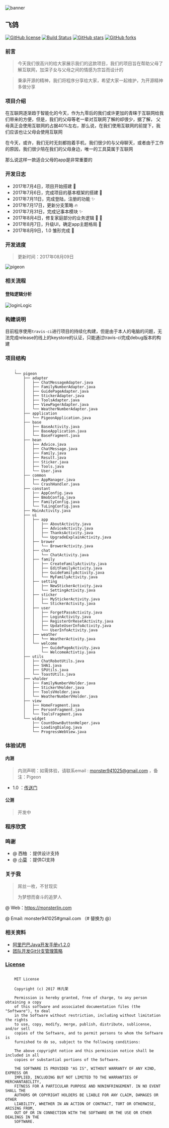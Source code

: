![banner](http://oszh5svp5.bkt.clouddn.com/pigeon_banner_show.png)

## 飞鸽

[![GitHub license](https://img.shields.io/badge/license-MIT-blue.svg)](https://raw.githubusercontent.com/monsterLin/Pigeon/master/LICENSE)
[![Build Status](https://travis-ci.org/monsterLin/Pigeon.svg?branch=master)](https://travis-ci.org/monsterLin/Pigeon)
[![GitHub stars](https://img.shields.io/github/stars/monsterLin/Pigeon.svg?style=social&label=Stars)](https://github.com/monsterLin/Pigeon/stargazers)
[![GitHub forks](https://img.shields.io/github/forks/monsterLin/Pigeon.svg?style=social&label=Fork)](https://github.com/monsterLin/Pigeon/network)

### 前言

> 今天我们很高兴的给大家展示我们的这款项目，我们的项目旨在帮助父母了解互联网，加深子女与父母之间的情感为宗旨而设计的

> 秉承开源的精神，我们将程序分享给大家，希望大家一起维护，为开源精神多做分享

### 项目介绍

在互联网逐渐趋于智能化的今天，作为九零后的我们或许更加的青睐于互联网给我们带来的方便，但是，我们的父母等老一辈对互联网了解的却很少，据了解，
父母真正会使用互联网的占据40%左右，那么说，在我们使用互联网的前提下，我们应该也让父母会使用互联网

在今天，或许，我们无时无刻都抱着手机，我们很少的与父母聊天，或者由于工作的原因，我们很少陪在我们的父母身边，唯一的工具莫属于互联网

那么说这样一款适合父母的app是非常重要的

### 开发日志

- 2017年7月4日，项目开始搭建 :tada:
- 2017年7月6日，完成项目的基本框架的搭建 :art:
- 2017年7月11日，完成登陆，注册的功能 :sparkles:
- 2017年7月17日，更新分支策略 :fire:
- 2017年7月31日，完成记事本模块 :sparkles:
- 2017年8月4日，修复家庭部分的业务逻辑 :art: :bug:
- 2017年8月7日，升级UI，确定app主题格局 :lipstick:
- 2017年8月9日，1.0 雏形完成 :bookmark:

### 开发进度

> 更新时间：2017年08月09日

![pigeon](http://oszh5svp5.bkt.clouddn.com/pigeon_progress.png)

### 相关流程

#### 登陆逻辑分析

![loginLogic](http://oszh5svp5.bkt.clouddn.com/pigeon_login_anylise.png)

### 构建说明

目前程序使用`travis-ci`进行项目的持续化构建，但是由于本人的电脑的问题，无法完成release的线上的keystore的认证，只能通过travis-ci完成debug版本的构建

### 项目结构

```
    .
    └── pigeon
        ├── adapter
        │   ├── ChatMessageAdapter.java
        │   ├── FamilyNumberAdapter.java
        │   ├── GuidePageAdapter.java
        │   ├── StickerAdapter.java
        │   ├── ToolsAdapter.java
        │   ├── ViewPagerAdapter.java
        │   └── WeatherNumberAdapter.java
        ├── application
        │   └── PigeonApplication.java
        ├── base
        │   ├── BaseActivity.java
        │   ├── BaseApplication.java
        │   └── BaseFragment.java
        ├── bean
        │   ├── Advice.java
        │   ├── ChatMessage.java
        │   ├── Family.java
        │   ├── Result.java
        │   ├── Sticker.java
        │   ├── Tools.java
        │   └── User.java
        ├── common
        │   ├── AppManager.java
        │   └── CrashHandler.java
        ├── constant
        │   ├── AppConfig.java
        │   ├── BmobConfig.java
        │   ├── FamilyConfig.java
        │   └── TuLingConfig.java
        ├── MainActivity.java
        ├── ui
        │   ├── app
        │   │   ├── AboutActivity.java
        │   │   ├── AdviceActivity.java
        │   │   ├── ThanksActivity.java
        │   │   └── UpgradeExplainActivity.java
        │   ├── brower
        │   │   └── BrowerActivity.java
        │   ├── chat
        │   │   └── ChatActivity.java
        │   ├── family
        │   │   ├── CreateFamilyActivity.java
        │   │   ├── EditFamilyActivity.java
        │   │   ├── GuideFamilyActivity.java
        │   │   └── MyFamilyActivity.java
        │   ├── setting
        │   │   ├── NewStickerActivity.java
        │   │   └── SettingActivity.java
        │   ├── sticker
        │   │   ├── MyStickerActivity.java
        │   │   └── StickerActivity.java
        │   ├── user
        │   │   ├── ForgetPassActivity.java
        │   │   ├── LoginActivity.java
        │   │   ├── RegisterOrResetActivity.java
        │   │   ├── UpdateUserInfoActivity.java
        │   │   └── UserInfoActivity.java
        │   ├── weather
        │   │   └── WeatherActivity.java
        │   └── welcome
        │       ├── GuidePageActivity.java
        │       └── WelcomeActivtiy.java
        ├── utils
        │   ├── ChatRobotUtils.java
        │   ├── SHA1.java
        │   ├── SPUtils.java
        │   └── ToastUtils.java
        ├── vholder
        │   ├── FamilyNumberVHolder.java
        │   ├── StickerVHolder.java
        │   ├── ToolsVHolder.java
        │   └── WeatherNumberVHolder.java
        ├── view
        │   ├── HomeFragment.java
        │   ├── PersonFragment.java
        │   └── ToolsFragment.java
        └── widget
            ├── CountDownButtonHelper.java
            ├── LoadingDialog.java
            └── ProgressWebView.java

```

### 体验试用

#### 内测

> 内测声明：如需体验，请联系email : monster941025@gmail.com ，备注：Pigeon

- 1.0 ：[传送门](https://fir.im/Pigeon)

#### 公测

> 开发中


### 程序欣赏

### 鸣谢

- @ 西柚 ：提供设计支持
- @ [小莫](https://github.com/xiaomoinfo) ：提供CI支持

### 关于我

> 屌丝一枚，不甘现实
>
> 为梦想而奋斗的追梦人

@ Web：https://monsterlin.com

@ Email: monster941025#gmail.com （# 替换为 @）

### 相关资料

- [阿里巴巴Java开发手册v1.2.0](http://files.monsterlin.com/%E9%98%BF%E9%87%8C%E5%B7%B4%E5%B7%B4Java%E5%BC%80%E5%8F%91%E6%89%8B%E5%86%8Cv1.2.0.pdf)
- [团队开发Git分支管理策略](https://helei112g.github.io/2017/04/14/%E5%9B%A2%E9%98%9F%E5%BC%80%E5%8F%91Git%E5%88%86%E6%94%AF%E7%AE%A1%E7%90%86%E7%AD%96%E7%95%A5/)


### [License](https://github.com/monsterLin/Pigeon/blob/master/LICENSE)

```

    MIT License

    Copyright (c) 2017 林凡荣

    Permission is hereby granted, free of charge, to any person obtaining a copy
    of this software and associated documentation files (the "Software"), to deal
    in the Software without restriction, including without limitation the rights
    to use, copy, modify, merge, publish, distribute, sublicense, and/or sell
    copies of the Software, and to permit persons to whom the Software is
    furnished to do so, subject to the following conditions:

    The above copyright notice and this permission notice shall be included in all
    copies or substantial portions of the Software.

    THE SOFTWARE IS PROVIDED "AS IS", WITHOUT WARRANTY OF ANY KIND, EXPRESS OR
    IMPLIED, INCLUDING BUT NOT LIMITED TO THE WARRANTIES OF MERCHANTABILITY,
    FITNESS FOR A PARTICULAR PURPOSE AND NONINFRINGEMENT. IN NO EVENT SHALL THE
    AUTHORS OR COPYRIGHT HOLDERS BE LIABLE FOR ANY CLAIM, DAMAGES OR OTHER
    LIABILITY, WHETHER IN AN ACTION OF CONTRACT, TORT OR OTHERWISE, ARISING FROM,
    OUT OF OR IN CONNECTION WITH THE SOFTWARE OR THE USE OR OTHER DEALINGS IN THE
    SOFTWARE.

```

